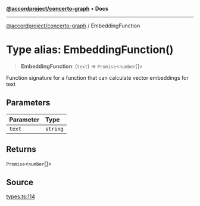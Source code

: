 [**@accordproject/concerto-graph**](../README.md) • **Docs**

***

[@accordproject/concerto-graph](../README.md) / EmbeddingFunction

# Type alias: EmbeddingFunction()

> **EmbeddingFunction**: (`text`) => `Promise`\<`number`[]\>

Function signature for a function that can calculate
vector embeddings for text

## Parameters

| Parameter | Type |
| :------ | :------ |
| `text` | `string` |

## Returns

`Promise`\<`number`[]\>

## Source

[types.ts:114](https://github.com/accordproject/lab-concerto-graph/blob/3060b0365eb0e289450a7d39202b9f90093326a0/src/types.ts#L114)
